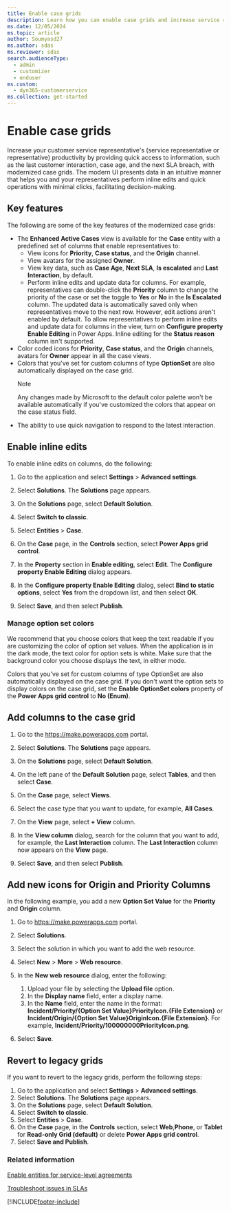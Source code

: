 ```yaml
---
title: Enable case grids
description: Learn how you can enable case grids and increase service representative productivity.
ms.date: 12/05/2024
ms.topic: article
author: Soumyasd27
ms.author: sdas
ms.reviewer: sdas
search.audienceType: 
  - admin
  - customizer
  - enduser
ms.custom: 
  - dyn365-customerservice
ms.collection: get-started
---
```


# Enable case grids

Increase your customer service representative's (service representative or representative) productivity by providing quick access to information, such as the last customer interaction, case age, and the next SLA breach, with modernized case grids. The modern UI presents data in an intuitive manner that helps you and your representatives perform inline edits and quick operations with minimal clicks, facilitating decision-making.

## Key features

The following are some of the key features of the modernized case grids:

- The **Enhanced Active Cases** view is available for the **Case** entity with a predefined set of columns that enable representatives to:
    - View icons for **Priority**, **Case status**, and the **Origin** channel.
    -	View avatars for the assigned **Owner**.
    - View key data, such as **Case Age**, **Next SLA**, **Is escalated** and **Last Interaction**, by default.
    - Perform inline edits and update data for columns. For example, representatives can double-click the **Priority** column to change the priority of the case or set the toggle to **Yes** or **No** in the **Is Escalated** column. The updated data is automatically saved only when representatives move to the next row. However, edit actions aren't enabled by default. To allow representatives to perform inline edits and update data for columns in the view, turn on **Configure property Enable Editing** in Power Apps. Inline editing for the **Status reason** column isn't supported.
- Color coded icons for **Priority**, **Case status**, and the **Origin** channels, avatars for **Owner** appear in all the case views. 
- Colors that you've set for custom columns of type **OptionSet** are also automatically displayed on the case grid.
  > [!NOTE]
  > Any changes made by Microsoft to the default color palette won't be available automatically if you've customized the colors that appear on the case status field.
- The ability to use quick navigation to respond to the latest interaction.

## Enable inline edits 

To enable inline edits on columns, do the following:

1. Go to the application and select **Settings** > **Advanced settings**.
1. Select **Solutions**. The **Solutions** page appears.
1. On the **Solutions** page, select **Default Solution**.
1. Select **Switch to classic**.
1. Select **Entities** > **Case**.
1. On the **Case** page, in the **Controls** section, select **Power Apps grid control**.
1. In the **Property** section in **Enable editing**, select **Edit**. The **Configure property Enable Editing** dialog appears.
1. In the **Configure property Enable Editing** dialog, select **Bind to static options**, select **Yes** from the dropdown list, and then select **OK**.

1. Select **Save**, and then select **Publish**.

### Manage option set colors

We recommend that you choose colors that keep the text readable if you are customizing the color of option set values. When the application is in the dark mode, the text color for option sets is white. Make sure that the background color you choose displays the text, in either mode.

Colors that you've set for custom columns of type OptionSet are also automatically displayed on the case grid. If you don't want the option sets to display colors on the case grid, set the **Enable OptionSet colors** property of the **Power Apps grid control** to **No (Enum)**.


## Add columns to the case grid

1. Go to the https://make.powerapps.com portal.

1. Select **Solutions**. The **Solutions** page appears.
1. On the **Solutions** page, select **Default Solution**.
1. On the left pane of the **Default Solution** page, select **Tables**, and then select **Case**.
1. On the **Case** page, select **Views**.
1. Select the case type that you want to update, for example, **All Cases**.
1. On the **View** page, select **+ View** column.
1. In the **View column** dialog, search for the column that you want to add, for example, the **Last Interaction** column. The **Last Interaction** column now appears on the **View** page.
1. Select **Save**, and then select **Publish**.

## Add new icons for Origin and Priority Columns

In the following example, you add a new **Option Set Value** for the **Priority** and **Origin** column.

1. Go to https://make.powerapps.com portal.
1. Select **Solutions**.
1. Select the solution in which you want to add the web resource. 
1. Select **New** > **More** > **Web resource**.
1. In the **New web resource** dialog, enter the following:

   1. Upload your file by selecting the **Upload file** option.
   1. In the **Display name** field, enter a display name.
   1. In the **Name** field, enter the name in the format: **Incident/Priority/{Option Set Value}PriorityIcon.{File Extension}** or **Incident/Origin/{Option Set Value}OriginIcon.{File Extension}**. For example, **Incident/Priority/100000000PriorityIcon.png**.
1. Select **Save**.

## Revert to legacy grids

If you want to revert to the legacy grids, perform the following steps:

1. Go to the application and select **Settings** > **Advanced settings**.
1. Select **Solutions**. The **Solutions** page appears.
1. On the **Solutions** page, select **Default Solution**.
1. Select **Switch to classic**.
1. Select **Entities** > **Case**.
1. On the **Case** page, in the **Controls** section, select **Web**,**Phone**, or **Tablet** for **Read-only Grid (default)** or delete **Power Apps grid control**.
1. Select **Save and Publish**.

### Related information

[Enable entities for service-level agreements](enable-entities-service-level-agreements.md)
  
[Troubleshoot issues in SLAs](../troubleshoot-sla-issues.md)  


[!INCLUDE[footer-include](../../includes/footer-banner.md)]
